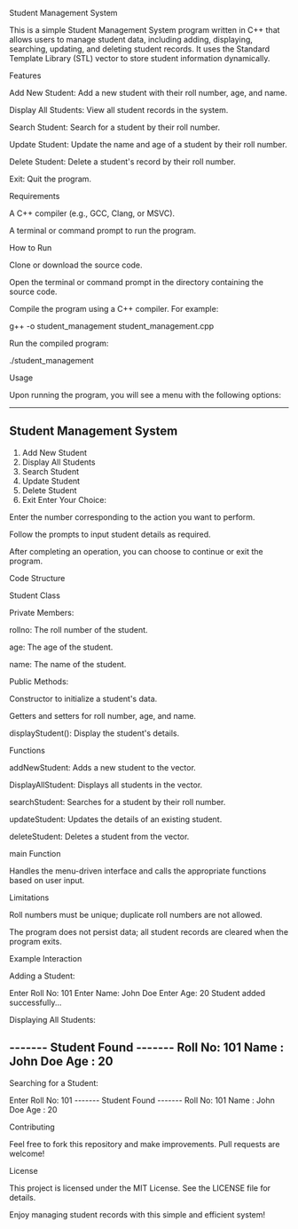 Student Management System

This is a simple Student Management System program written in C++ that allows users to manage student data, including adding, displaying, searching, updating, and deleting student records. It uses the Standard Template Library (STL) vector to store student information dynamically.

Features

Add New Student: Add a new student with their roll number, age, and name.

Display All Students: View all student records in the system.

Search Student: Search for a student by their roll number.

Update Student: Update the name and age of a student by their roll number.

Delete Student: Delete a student's record by their roll number.

Exit: Quit the program.

Requirements

A C++ compiler (e.g., GCC, Clang, or MSVC).

A terminal or command prompt to run the program.

How to Run

Clone or download the source code.

Open the terminal or command prompt in the directory containing the source code.

Compile the program using a C++ compiler. For example:

g++ -o student_management student_management.cpp

Run the compiled program:

./student_management

Usage

Upon running the program, you will see a menu with the following options:

------------------------------
  Student Management System
------------------------------
1. Add New Student
2. Display All Students
3. Search Student
4. Update Student
5. Delete Student
6. Exit
Enter Your Choice:

Enter the number corresponding to the action you want to perform.

Follow the prompts to input student details as required.

After completing an operation, you can choose to continue or exit the program.

Code Structure

Student Class

Private Members:

rollno: The roll number of the student.

age: The age of the student.

name: The name of the student.

Public Methods:

Constructor to initialize a student's data.

Getters and setters for roll number, age, and name.

displayStudent(): Display the student's details.

Functions

addNewStudent: Adds a new student to the vector.

DisplayAllStudent: Displays all students in the vector.

searchStudent: Searches for a student by their roll number.

updateStudent: Updates the details of an existing student.

deleteStudent: Deletes a student from the vector.

main Function

Handles the menu-driven interface and calls the appropriate functions based on user input.

Limitations

Roll numbers must be unique; duplicate roll numbers are not allowed.

The program does not persist data; all student records are cleared when the program exits.

Example Interaction

Adding a Student:

Enter Roll No: 101
Enter Name: John Doe
Enter Age: 20
Student added successfully...

Displaying All Students:

------- Student Found -------
  Roll No: 101
  Name   : John Doe
  Age    : 20
-------------------------------

Searching for a Student:

Enter Roll No: 101
------- Student Found -------
  Roll No: 101
  Name   : John Doe
  Age    : 20

Contributing

Feel free to fork this repository and make improvements. Pull requests are welcome!

License

This project is licensed under the MIT License. See the LICENSE file for details.

Enjoy managing student records with this simple and efficient system!


